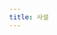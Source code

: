```yaml
---
title: 사설
---
```

<script>
    let hr = document.createElement('hr');
    

    function add_posting(url, obj, image, title, des)
    {
        obj.appendChild(hr);

        let div = document.createElemet('div');
        let image = document.createElement('img');
        
        image.setAttribute('src', "https://giana-blog.netlify.app/assets/"+image);
        obj.appendChild(image);

        div.setAttribute('class', 'post-body');
        let a = document.createElement('a');
        let h2 = document.createElement('h2');
        a.setAttribute('href', url);
        a.setAttribute('class', "post-title");
        a.innerText = title;
        h2.appendChild(a);
        div.appendChild(h2);
        let span = document.createElement('span');
        span.innerText = des;
        div.appendChild(span);
        obj.appendChild(div);
        obj.appendChild(hr);
    }
</script>
    
<div class="posting" onload="add_posting("https://giana-blog.netlify.app/왜-나는-바로-취업-전선에-뛰어들었는가", this, "interview.jpg","왜 나는 바로 취업 전선에 뛰어들었나", "실제 사람들은 어떻게 일하는지 알고 싶었다.")"></div>

<style>
    .post-body
    {
        display:inline-block;
    }
    .posting
    {
        display: flex;
    }
</style>